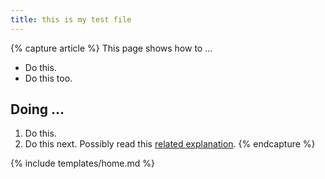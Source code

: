 ```yaml
---
title: this is my test file
---
```


{% capture article %}
This page shows how to ...

* Do this.
* Do this too.

## Doing ...

1. Do this.
1. Do this next. Possibly read this [related explanation](...).
{% endcapture %}

{% include templates/home.md %}
